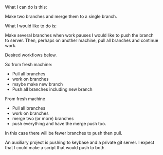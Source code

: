 What I can do is this:

Make two branches and merge them to a single branch.  

What I would like to do is:

Make several branches when work pauses I would like to push the branch to
server.  Then, perhaps on another machine, pull all branches and continue work.  

Desired workflows below.

So from fresh machine:

* Pull all branches
* work on branches
* maybe make new branch
* Push all branches including new branch

From fresh machine

* Pull all branches
* work on branches
* merge two (or more) branches
* push everything and have the merge push too.  

In this case there will be fewer branches to push then pull.

An auxiliary project is pushing to keybase and a private git server.
I expect that I could make a script that would push to both.
